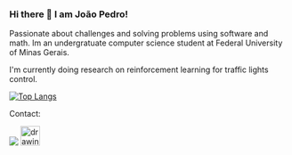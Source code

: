 ### Hi there 👋 I am João Pedro!
Passionate about challenges and solving problems using software and math. Im an undergratuate computer science student at Federal University of Minas Gerais. 

I'm currently doing research on reinforcement learning for traffic lights control. 

[![Top Langs](https://github-readme-stats.vercel.app/api/top-langs/?username=JoaoP-Silva&exclude_repo=Covid-analysis)](https://github.com/anuraghazra/github-readme-stats)


Contact:

[<img src="https://img.shields.io/badge/linkedin-%230077B5.svg?&style=for-the-badge&logo=linkedin&logoColor=white" />](https://www.linkedin.com/in/joao-pedro-fernandes-silva/)
[<img src="https://w7.pngwing.com/pngs/569/605/png-transparent-internet-icon-internet-access-web-browser-circle-with-line-through-it-angle-text-logo.png" alt="drawing" width="35" />](https://homepages.dcc.ufmg.br/~joaofernandes/)
